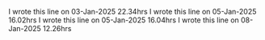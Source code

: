 I wrote this line on 03-Jan-2025 22.34hrs
I wrote this line on 05-Jan-2025 16.02hrs
I wrote this line on 05-Jan-2025 16.04hrs
I wrote this line on 08-Jan-2025 12.26hrs
